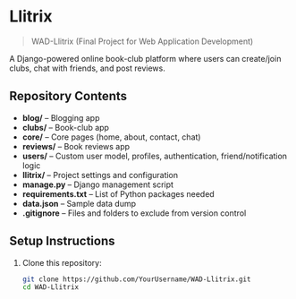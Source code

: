 # Llitrix

> WAD-Llitrix (Final Project for Web Application Development)

A Django-powered online book-club platform where users can create/join clubs, chat with friends, and post reviews.

## Repository Contents

- **blog/** – Blogging app  
- **clubs/** – Book-club app  
- **core/** – Core pages (home, about, contact, chat)  
- **reviews/** – Book reviews app  
- **users/** – Custom user model, profiles, authentication, friend/notification logic  
- **llitrix/** – Project settings and configuration  
- **manage.py** – Django management script  
- **requirements.txt** – List of Python packages needed  
- **data.json** – Sample data dump  
- **.gitignore** – Files and folders to exclude from version control  

## Setup Instructions

1. Clone this repository:
   ```bash
   git clone https://github.com/YourUsername/WAD-Llitrix.git
   cd WAD-Llitrix